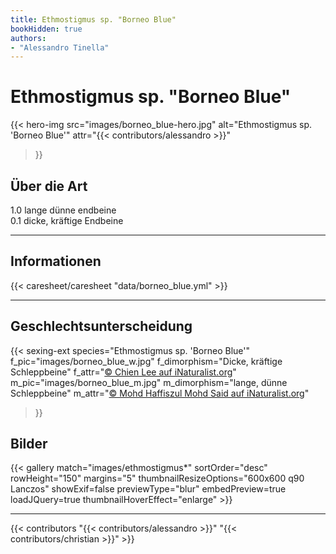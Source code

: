 ```yaml
---
title: Ethmostigmus sp. "Borneo Blue"
bookHidden: true
authors:
- "Alessandro Tinella"
---
```

# Ethmostigmus sp. "Borneo Blue"

{{< hero-img 
    src="images/borneo_blue-hero.jpg" 
    alt="Ethmostigmus sp. 'Borneo Blue'" 
    attr="{{< contributors/alessandro >}}" 
>}}


## Über die Art


1.0 lange dünne endbeine  
0.1 dicke, kräftige Endbeine

---

## Informationen

{{< caresheet/caresheet "data/borneo_blue.yml" >}}

--- 

## Geschlechtsunterscheidung

{{< sexing-ext 
    species="Ethmostigmus sp. 'Borneo Blue'"
    f_pic="images/borneo_blue_w.jpg" 
    f_dimorphism="Dicke, kräftige Schleppbeine"
    f_attr="[© Chien Lee auf iNaturalist.org](https://www.inaturalist.org/observations/68133409)"
    m_pic="images/borneo_blue_m.jpg" 
    m_dimorphism="lange, dünne Schleppbeine"
    m_attr="[© Mohd Haffiszul Mohd Said auf iNaturalist.org](https://www.inaturalist.org/observations/49557797)"
>}}


## Bilder

{{< gallery match="images/ethmostigmus*" sortOrder="desc" rowHeight="150" margins="5" thumbnailResizeOptions="600x600 q90 Lanczos" showExif=false previewType="blur" embedPreview=true loadJQuery=true thumbnailHoverEffect="enlarge" >}}

---
{{< contributors "{{< contributors/alessandro >}}" "{{< contributors/christian >}}" >}}
